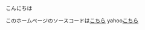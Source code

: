 こんにちは

このホームページのソースコードは[こちら](https://github.com//afg336/SamplePages/)
yahoo[こちら](https://www.yahoo.co.jp/)